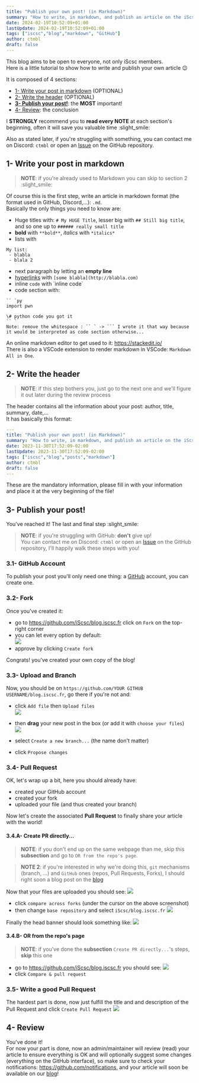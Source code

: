 ```yaml
---
title: "Publish your own post! (in Markdown)"
summary: "How to write, in markdown, and publish an article on the iScsc blog through GitHub's Pull Requests"
date: 2024-02-19T10:52:09+01:00
lastUpdate: 2024-02-19T10:52:09+01:00
tags: ["iscsc","blog","markdown", "GitHub"]
author: ctmbl
draft: false
---
```


This blog aims to be open to everyone, not only iScsc members.  
Here is a little tutorial to show how to write and publish your own article :wink:

It is composed of 4 sections:
<!--more-->
- [1- Write your post in markdown](#1--write-your-post-in-markdown) (OPTIONAL)
- [2- Write the header](#2--write-the-header) (OPTIONAL)
- **[3- Publish your post!](#3--publish-your-post)**: the **MOST** important!
- [4- Review](#4--review): the conclusion


I **STRONGLY** recommend you to **read every NOTE** at each section's beginning, often it will save you valuable time :slight_smile:

Also as stated later, if you're struggling with something, you can contact me on Discord: `ctmbl` or open an [Issue](https://github.com/iScsc/blog.iscsc.fr/issues) on the GitHub repository.

## 1- Write your post in markdown
> **NOTE**: if you're already used to Markdown you can skip to section 2 :slight_smile:

Of course this is the first step, write an article in markdown format (the format used in GitHub, Discord,...): `.md`.  
Basically the only things you need to know are:
 - Huge titles with: `# My HUGE Title`, lesser big with `## Still big title`, and so one up to `###### really small title`
 - **bold** with `**bold**`, *italics* with `*italics*`
 - lists with 
```
My list:
 - blabla
 - blala 2
```
 - next paragraph by letting an **empty line**
 - [hyperlinks](https://developer.mozilla.org/en-US/docs/Learn/Common_questions/Web_mechanics/What_are_hyperlinks) with `[some blabla](http://blabla.com)`
 - inline `code` with \`inline code\`
 - code section with:  
```
`` `py  
import pwn   
   
\# python code you got it  
`` `
Note: remove the whitespace : `` ` -> ``` I wrote it that way because it would be interpreted as code section otherwise...
```
An online markdown editor to get used to it: https://stackedit.io/  
There is also a VSCode extension to render markdown in VSCode: `Markdown All in One`.

## 2- Write the header
> **NOTE**: if this step bothers you, just go to the next one and we'll figure it out later during the review process

The header contains all the information about your post: author, title, summary, date,...  
It has basically this format:
```yml
---
title: "Publish your own post! (in Markdown)"
summary: "How to write, in markdown, and publish an article on the iScsc blog through GitHub's Pull Requests"
date: 2023-11-30T17:52:09-02:00
lastUpdate: 2023-11-30T17:52:09-02:00
tags: ["iscsc","blog","posts","markdown"]
author: ctmbl
draft: false
---
```
These are the mandatory information, please fill in with your information and place it at the very beginning of the file!

## 3- Publish your post!
You've reached it! The last and final step :slight_smile:

> **NOTE**: if you're struggling with GitHub: **don't** give up!  
> You can contact me on Discord: `ctmbl` or open an [Issue](https://github.com/iScsc/blog.iscsc.fr/issues) on the GitHub repository, I'll happily walk these steps with you!

### 3.1- GitHub Account
To publish your post you'll only need one thing: a [GitHub](https://github.com) account, you can create one.

### 3.2- Fork
Once you've created it:
- go to https://github.com/iScsc/blog.iscsc.fr click on `Fork` on the top-right corner
- you can let every option by default:  
![](1-create-fork.png)
- approve by clicking `Create fork`  


Congrats! you've created your own copy of the blog!

### 3.3- Upload and Branch
Now, you should be on `https://github.com/YOUR GITHUB USERNAME/blog.iscsc.fr`, go there if you're not and:
- click `Add file` then `Upload files`  
![](2-upload-files.png)

- then **drag** your new post in the box (or add it with `choose your files`)  
![](3-propose-changes.png)
- select `Create a new branch...` (the name don't matter)
- click `Propose changes`

### 3.4- Pull Request
OK, let's wrap up a bit, here you should already have: 
- created your GitHub account
- created your fork
- uploaded your file (and thus created your branch)

Now let's create the associated **Pull Request** to finally share your article with the world!

#### 3.4.A- Create PR directly...
> **NOTE**: if you don't end up on the same webpage than me, skip this **subsection** and go to `OR from the repo's page`.

> **NOTE 2**: if you're interested in why we're doing this, `git` mechanisms (branch, ...) and `GitHub` ones (repos, Pull Requests, Forks), I should right soon a blog post on the [blog](https://iscsc.fr)

Now that your files are uploaded you should see:
![](4a1-compare-across-forks.png)
- click `compare across forks` (under the cursor on the above screenshot)
- then change `base repository` and select `iScsc/blog.iscsc.fr`
![](4a2-choose-iscsc-repo.png)

Finally the head banner should look something like:
![](4a3-final-merge-diff.png)



#### 3.4.B- OR from the repo's page
> **NOTE**: if you've done the **subsection** `Create PR directly...`'s steps, **skip** this one

- go to https://github.com/iScsc/blog.iscsc.fr you should see: 
![](4b-alternative-pr.png)
- click `Compare & pull request`

### 3.5- Write a good Pull Request
The hardest part is done, now just fulfill the title and and description of the Pull Request and click `Create Pull Request`
![](5-pr-title-description.png)

## 4- Review
You've done it!  
For now your part is done, now an admin/maintainer will review (read) your article to ensure everything is OK and will optionally suggest some changes (everything on the GitHub interface), so make sure to check your notifications: https://github.com/notifications, and your article will soon be available on our [blog](https://iscsc.fr)!
